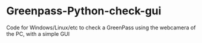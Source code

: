 # Greenpass-Python-check-gui
Code for Windows/Linux/etc to check a GreenPass using the webcamera of the PC, with a simple GUI
